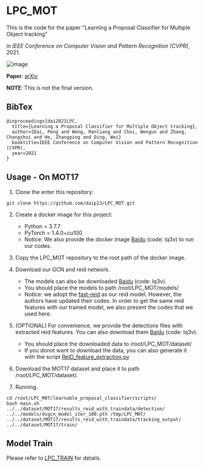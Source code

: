 # LPC_MOT
This is the code for the paper "Learning a Proposal Classifier for Multiple Object tracking"

in *IEEE Conference on Computer Vision and Pattern Recognition (CVPR)*, 2021.

![image](https://github.com/daip13/LPC_MOT/blob/master/images/framework.png)

**Paper**: [arXiv](https://arxiv.org/abs/2103.07889)

**NOTE**: This is not the final version.

## BibTex

```
@inproceedings{dai2021LPC,
  title={Learning a Proposal Classifier for Multiple Object tracking},
  author={Dai, Peng and Weng, Renliang and Choi, Wongun and Zhang, Changshui and He, Zhangping and Ding, Wei}
  booktitle=IEEE Conference on Computer Vision and Pattern Recognition (CVPR),
  year=2021
}
```

## Usage - On MOT17
1. Clone the enter this repository:
```
git clone https://github.com/daip13/LPC_MOT.git
```

2. Create a docker image for this project: 
    - Python = 3.7.7
    - PyTorch = 1.4.0+cu100
    - Notice: We also provide the docker image [Baidu](https://pan.baidu.com/s/1IF7JqycSzP6iqbR9fkduJA) (code: lq3v) to run our codes.

3. Copy the LPC_MOT repository to the root path of the docker image.

4. Download our GCN and reid network.
    - The models can also be downloaded [Baidu](https://pan.baidu.com/s/1IF7JqycSzP6iqbR9fkduJA) (code: lq3v).
    - You should place the models to path /root/LPC_MOT/models/
    - Notice: we adopt the [fast-reid](https://github.com/JDAI-CV/fast-reid.git) as our reid model. However, the authors have updated their codes. In order to get the same reid features with our trained model, we also present the codes that we used here.

5. (OPTIONAL) For convenience, we provide the detections files with extracted reid features. You can also download them [Baidu](https://pan.baidu.com/s/1IF7JqycSzP6iqbR9fkduJA) (code: lq3v).
    - You should place the downloaded data to /root/LPC_MOT/dataset/
    - If you donot want to download the data, you can also generate it with the script [ReID_feature_extraction.py](https://github.com/daip13/LPC_MOT/blob/master/learnable_proposal_classifier/scripts/ReID_feature_extraction.py)

6. Download the MOT17 dataset and place it to path /root/LPC_MOT/dataset/.

7. Running.
```
cd /root/LPC_MOT/learnable_proposal_classifier/scripts/
bash main.sh ../../dataset/MOT17/results_reid_with_traindata/detection/ ../../models/dsgcn_model_iter_100.pth /tmp/LPC_MHT/ ../../dataset/MOT17/results_reid_with_traindata/tracking_output/ ../../dataset/MOT17/train/
```

## Model Train
Please refer to [LPC_TRAIN](https://github.com/daip13/LPC_TRAIN) for details.

